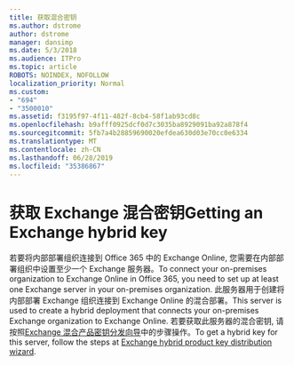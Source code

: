 ```yaml
---
title: 获取混合密钥
ms.author: dstrome
author: dstrome
manager: dansimp
ms.date: 5/3/2018
ms.audience: ITPro
ms.topic: article
ROBOTS: NOINDEX, NOFOLLOW
localization_priority: Normal
ms.custom:
- "694"
- "3500010"
ms.assetid: f3195f97-4f11-482f-8cb4-58f1ab93cd8c
ms.openlocfilehash: b9afff0925dcf0d7c3035ba8929091ba92a878f4
ms.sourcegitcommit: 5fb7a4b28859690020efdea630d03e70cc0e6334
ms.translationtype: MT
ms.contentlocale: zh-CN
ms.lasthandoff: 06/28/2019
ms.locfileid: "35386867"
---
```

# <a name="getting-an-exchange-hybrid-key"></a><span data-ttu-id="7568b-102">获取 Exchange 混合密钥</span><span class="sxs-lookup"><span data-stu-id="7568b-102">Getting an Exchange hybrid key</span></span>

<span data-ttu-id="7568b-103">若要将内部部署组织连接到 Office 365 中的 Exchange Online, 您需要在内部部署组织中设置至少一个 Exchange 服务器。</span><span class="sxs-lookup"><span data-stu-id="7568b-103">To connect your on-premises organization to Exchange Online in Office 365, you need to set up at least one Exchange server in your on-premises organization.</span></span> <span data-ttu-id="7568b-104">此服务器用于创建将内部部署 Exchange 组织连接到 Exchange Online 的混合部署。</span><span class="sxs-lookup"><span data-stu-id="7568b-104">This server is used to create a hybrid deployment that connects your on-premises Exchange organization to Exchange Online.</span></span> <span data-ttu-id="7568b-105">若要获取此服务器的混合密钥, 请按照[Exchange 混合产品密钥分发向导](https://aka.ms/hybridkey)中的步骤操作。</span><span class="sxs-lookup"><span data-stu-id="7568b-105">To get a hybrid key for this server, follow the steps at [Exchange hybrid product key distribution wizard](https://aka.ms/hybridkey).</span></span>
  